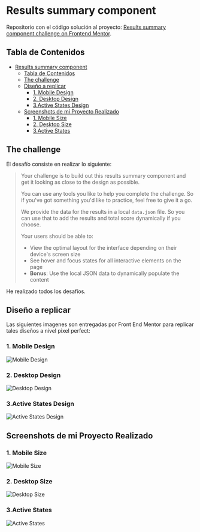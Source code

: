# Results summary component

Repositorio con el código solución al proyecto: [Results summary component challenge on Frontend Mentor](https://www.frontendmentor.io/challenges/results-summary-component-CE_K6s0maV).

## Tabla de Contenidos

- [Results summary component](#results-summary-component)
  - [Tabla de Contenidos](#tabla-de-contenidos)
  - [The challenge](#the-challenge)
  - [Diseño a replicar](#diseño-a-replicar)
    - [1. Mobile Design](#1-mobile-design)
    - [2. Desktop Design](#2-desktop-design)
    - [3.Active States Design](#3active-states-design)
  - [Screenshots de mi Proyecto Realizado](#screenshots-de-mi-proyecto-realizado)
    - [1. Mobile Size](#1-mobile-size)
    - [2. Desktop Size](#2-desktop-size)
    - [3.Active States](#3active-states)

## The challenge

El desafío consiste en realizar lo siguiente:

> Your challenge is to build out this results summary component and get it looking as close to the design as possible.
>
> You can use any tools you like to help you complete the challenge. So if you've got something you'd like to practice, feel free to give it a go.
>
> We provide the data for the results in a local `data.json` file. So you can use that to add the results and total score dynamically if you choose.
>
> Your users should be able to:
>
> - View the optimal layout for the interface depending on their device's screen size
> - See hover and focus states for all interactive elements on the page
> - **Bonus**: Use the local JSON data to dynamically populate the content

He realizado todos los desafíos.

## Diseño a replicar

Las siguientes imagenes son entregadas por Front End Mentor para replicar tales diseños a nivel pixel perfect:

### 1. Mobile Design

![Mobile Design](./screenshots/mobile-design.jpg)

### 2. Desktop Design

![Desktop Design](./screenshots/desktop-design.jpg)

### 3.Active States Design

![Active States Design](./screenshots/active-states.jpg)

## Screenshots de mi Proyecto Realizado

### 1. Mobile Size

![Mobile Size](./screenshots/waldo_mobile.webp)

### 2. Desktop Size

![Desktop Size](./screenshots/waldo_desktop.webp)

### 3.Active States

![Active States](./screenshots/waldo_active_states.webp)
